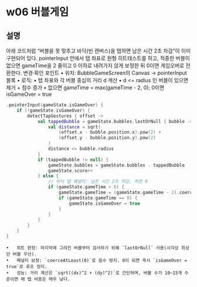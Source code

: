 # w06 버블게임 

## 설명 
아래 코드처럼 “버블을 못 맞추고 바닥(빈 캔버스)을 탭하면 남은 시간 2초 차감”이 이미 구현되어 있다. pointerInput 안에서 탭 좌표로 원형 히트테스트를 하고, 적중한 버블이 없으면 gameTime을 2 줄이고 0 이하로 내려가지 않게 보정한 뒤 0이면 게임오버로 전환한다.
변경·확인 포인트
	•	위치: BubbleGameScreen의 Canvas → pointerInput 블록
	•	로직:
	•	탭 좌표와 각 버블 중심의 거리 d 계산
	•	d <= radius 인 버블이 있으면 제거 + 점수 증가
	•	없으면 gameTime = max(gameTime - 2, 0); 0이면 isGameOver = true
  

```kt
.pointerInput(gameState.isGameOver) {
    if (!gameState.isGameOver) {
        detectTapGestures { offset ->
            val tappedBubble = gameState.bubbles.lastOrNull { bubble ->
                val distance = sqrt(
                    (offset.x - bubble.position.x).pow(2) +
                    (offset.y - bubble.position.y).pow(2)
                )
                distance <= bubble.radius
            }
            if (tappedBubble != null) {
                gameState.bubbles = gameState.bubbles - tappedBubble
                gameState.score++
            } else {
                // 바닥 탭 페널티: 남은 시간 2초 차감, 하한 0
                if (gameState.gameTime > 0) {
                    gameState.gameTime = (gameState.gameTime - 2).coerceAtLeast(0)
                    if (gameState.gameTime == 0) {
                        gameState.isGameOver = true
                    }
                }
            }
        }
    }
}

```
	•	히트 판정: 마지막에 그려진 버블부터 검사하기 위해 `lastOrNull` 사용(시각상 최상단 버블 우선).
	•	페널티 보정: `coerceAtLeast(0)`로 음수 방지. 0이 되면 즉시 `isGameOver = true`로 루프 정지.
	•	성능: 거리 계산은 `sqrt((dx)^2 + (dy)^2)`로 간단하며, 버블 수가 10~15개 수준이면 매 탭 비용은 매우 낮다.

















  
